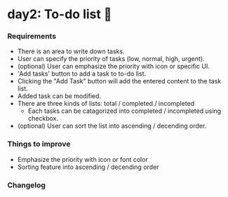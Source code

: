 # day2: To-do list 📃

### Requirements
- There is an area to write down tasks.
- User can specify the priority of tasks (low, normal, high, urgent).
- (optional) User can emphasize the priority with icon or specific UI.
- 'Add tasks' button to add a task to to-do list.
- Clicking the "Add Task" button will add the entered content to the task list.
- Added task can be modified.
- There are three kinds of lists: total / completed / incompleted
  - Each tasks can be catagorized into completed / incompleted using checkbox.
- (optional) User can sort the list into ascending / decending order.

### Things to improve
- Emphasize the priority with icon or font color
- Sorting feature into ascending / decending order

### Changelog
